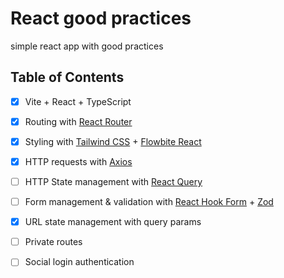 # React good practices

simple react app with good practices

## Table of Contents

- [x] Vite + React + TypeScript
- [x] Routing with [React Router](https://reactrouter.com/en/main)
- [x] Styling with [Tailwind CSS](https://tailwindcss.com/) + [Flowbite React](https://www.flowbite-react.com/)
- [x] HTTP requests with [Axios](https://axios-http.com/)
- [ ] HTTP State management with [React Query](https://tanstack.com/query/latest)
- [ ] Form management & validation with [React Hook Form](https://react-hook-form.com/) + [Zod](https://zod.dev/)
- [x] URL state management with query params
- [ ] Private routes
- [ ] Social login authentication

